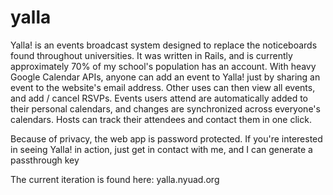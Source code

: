 yalla
=========

Yalla! is an events broadcast system designed to replace the noticeboards found throughout universities. It was written in Rails, and is currently approximately 70% of my school's population has an account. With heavy Google Calendar APIs, anyone can add an event to Yalla! just by sharing an event to the website's email address. Other uses can then view all events, and add / cancel RSVPs. Events users attend are automatically added to their personal calendars, and changes are synchronized across everyone's calendars. Hosts can track their attendees and contact them in one click. 

Because of privacy, the web app is password protected. If you're interested in seeing Yalla! in action, just get in contact with me, and I can generate a passthrough key

The current iteration is found here: yalla.nyuad.org
